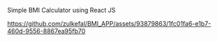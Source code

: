 Simple BMI Calculator using React JS


https://github.com/zulkefal/BMI_APP/assets/93879863/1fc01fa6-e1b7-460d-9556-8867ea95fb70

